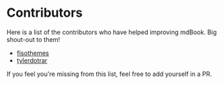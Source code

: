 # Contributors

Here is a list of the contributors who have helped improving mdBook. Big
shout-out to them!

- [fisothemes](https://github.com/fisothemes)
- [tylerdotrar](https://github.com/tylerdotrar)


If you feel you're missing from this list, feel free to add yourself in a PR.